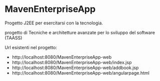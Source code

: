 # MavenEnterpriseApp

Progetto J2EE per esercitarsi con la tecnologia.

progetto di Tecniche e architetture avanzate per lo sviluppo del software (TAASS)


Url esistenti nel progetto:

- http://localhost:8080/MavenEnterpriseApp-web
- http://localhost:8080/MavenEnterpriseApp-web/index.jsp
- http://localhost:8080/MavenEnterpriseApp-web/addbook.jsp
- http://localhost:8080/MavenEnterpriseApp-web/angularpage.html